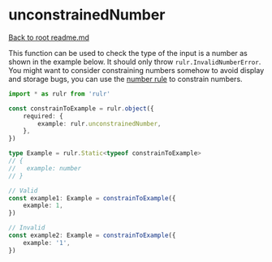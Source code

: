 # unconstrainedNumber

[Back to root readme.md](../../../readme.md)

This function can be used to check the type of the input is a number as shown in the example below. It should only throw `rulr.InvalidNumberError`. You might want to consider constraining numbers somehow to avoid display and storage bugs, you can use the [number rule](../../constrainedValues/number/readme.md) to constrain numbers.

```ts
import * as rulr from 'rulr'

const constrainToExample = rulr.object({
	required: {
		example: rulr.unconstrainedNumber,
	},
})

type Example = rulr.Static<typeof constrainToExample>
// {
//   example: number
// }

// Valid
const example1: Example = constrainToExample({
	example: 1,
})

// Invalid
const example2: Example = constrainToExample({
	example: '1',
})
```
